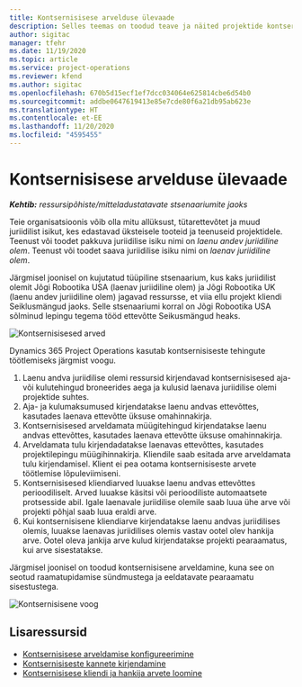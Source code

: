```yaml
---
title: Kontsernisisese arvelduse ülevaade
description: Selles teemas on toodud teave ja näited projektide kontsernisisese arveldamise kohta.
author: sigitac
manager: tfehr
ms.date: 11/19/2020
ms.topic: article
ms.service: project-operations
ms.reviewer: kfend
ms.author: sigitac
ms.openlocfilehash: 670b5d15ecf1ef7dcc034064e625814cbe6d54b0
ms.sourcegitcommit: addbe0647619413e85e7cde80f6a21db95ab623e
ms.translationtype: HT
ms.contentlocale: et-EE
ms.lasthandoff: 11/20/2020
ms.locfileid: "4595455"
---
```

# <a name="intercompany-invoicing-overview"></a>Kontsernisisese arvelduse ülevaade

_**Kehtib:** ressursipõhiste/mitteladustatavate stsenaariumite jaoks_

Teie organisatsioonis võib olla mitu allüksust, tütarettevõtet ja muud juriidilist isikut, kes edastavad üksteisele tooteid ja teenuseid projektidele. Teenust või toodet pakkuva juriidilise isiku nimi on *laenu andev juriidiline olem*. Teenust või toodet saava juriidilise isiku nimi on *laenav juriidiline olem*.

Järgmisel joonisel on kujutatud tüüpiline stsenaarium, kus kaks juriidilist olemit Jõgi Robootika USA (laenav juriidiline olem) ja Jõgi Robootika UK (laenu andev juriidiline olem) jagavad ressursse, et viia ellu projekt kliendi Seiklusmängud jaoks. Selle stsenaariumi korral on Jõgi Robootika USA sõlminud lepingu tegema tööd ettevõtte Seikusmängud heaks.

![Kontsernisisesed arved](./media/IntercompanyScenario.png) 

Dynamics 365 Project Operations kasutab kontsernisiseste tehingute töötlemiseks järgmist voogu.

1. Laenu andva juriidilise olemi ressursid kirjendavad kontsernisisesed aja- või kulutehingud broneerides aega ja kulusid laenava juriidilise olemi projektide suhtes.
2. Aja- ja kulumaksumused kirjendatakse laenu andvas ettevõttes, kasutades laenava ettevõtte üksuse omahinnakirja.
3. Kontsernisisesed arveldamata müügitehingud kirjendatakse laenu andvas ettevõttes, kasutades laenava ettevõtte üksuse omahinnakirja.
4. Arveldamata tulu kirjendadatakse laenavas ettevõttes, kasutades projektilepingu müügihinnakirja. Kliendile saab esitada arve arveldamata tulu kirjendamisel. Klient ei pea ootama kontsernisiseste arvete töötlemise lõpuleviimiseni.
5. Kontsernisisesed kliendiarved luuakse laenu andvas ettevõttes perioodiliselt. Arved luuakse käsitsi või perioodiliste automaatsete protsesside abil. Igale laenavale juriidilise olemile saab luua ühe arve või projekti põhjal saab luua eraldi arve.
6. Kui kontsernisisene kliendiarve kirjendatakse laenu andvas juriidilises olemis, luuakse laenavas juriidilises olemis vastav ootel olev hankija arve. Ootel oleva jankija arve kulud kirjendatakse projekti pearaamatus, kui arve sisestatakse.

Järgmisel joonisel on toodud kontsernisisene arveldamine, kuna see on seotud raamatupidamise sündmustega ja eeldatavate pearaamatu sisestustega.

![Kontsernisisene voog](./media/IntercompanyFlow.png)

## <a name="additional-resources"></a>Lisaressursid

- [Kontsernisisese arveldamise konfigureerimine](configure-intercompany-invoicing.md)
- [Kontsernisiseste kannete kirjendamine](create-intercompany-transactions.md)
- [Kontsernisisese kliendi ja hankija arvete loomine](create-intercompany-customer-vendor-invoices.md)
